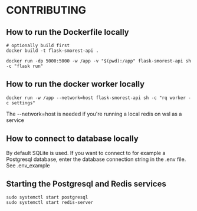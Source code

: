 # CONTRIBUTING

## How to run the Dockerfile locally

```shell
# optionally build first
docker build -t flask-smorest-api .

docker run -dp 5000:5000 -w /app -v "$(pwd):/app" flask-smorest-api sh -c "flask run"
```

## How to run the docker worker locally

```shell
docker run -w /app --network=host flask-smorest-api sh -c "rq worker -c settings"
```

The --network=host is needed if you're running a local redis on wsl as a service

## How to connect to database locally

By default SQLite is used.
If you want to connect to for example a Postgresql database, enter the database connection string in the .env file.
See .env_example

## Starting the Postgresql and Redis services

```shell
sudo systemctl start postgresql
sudo systemctl start redis-server
```

